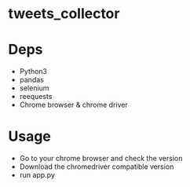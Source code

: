 # tweets_collector

# Deps
- Python3
- pandas
- selenium
- reequests
- Chrome browser & chrome driver


# Usage
- Go to your chrome browser and check the version
- Download the chromedriver compatible version
- run app.py
